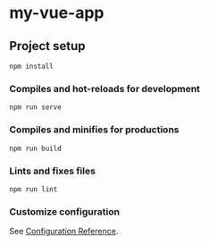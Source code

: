 # my-vue-app

## Project setup
```
npm install
```

### Compiles and hot-reloads for development
```
npm run serve
```

### Compiles and minifies for productions
```
npm run build
```

### Lints and fixes files
```
npm run lint
```

### Customize configuration
See [Configuration Reference](https://cli.vuejs.org/config/).
